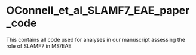 # OConnell_et_al_SLAMF7_EAE_paper_code
This contains all code used for analyses in our manuscript assessing the role of SLAMF7 in MS/EAE
